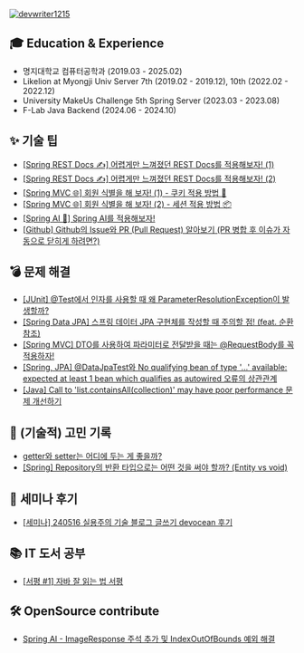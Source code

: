 [![devwriter1215](http://mazassumnida.wtf/api/v2/generate_badge?boj=devwriter1215)](https://solved.ac/devwriter1215)

## 🎓 Education & Experience
* 명지대학교 컴퓨터공학과 (2019.03 - 2025.02)
* Likelion at Myongji Univ Server 7th (2019.02 - 2019.12), 10th (2022.02 - 2022.12)
* University MakeUs Challenge 5th Spring Server (2023.03 - 2023.08)
* F-Lab Java Backend (2024.06 - 2024.10)

## ✨ 기술 팁
* [[Spring REST Docs ✍️] 어렵게만 느껴졌던 REST Docs를 적용해보자! (1)](https://devwriter.tistory.com/28)
* [[Spring REST Docs ✍️] 어렵게만 느껴졌던 REST Docs를 적용해보자! (2)](https://devwriter.tistory.com/32)
* [[Spring MVC 🌐] 회원 식별을 해 보자! (1) - 쿠키 적용 방법 🍪](https://devwriter.tistory.com/29)
* [[Spring MVC 🌐] 회원 식별을 해 보자! (2) - 세션 적용 방법 📦](https://devwriter.tistory.com/30)
* [[Spring AI 🤖] Spring AI를 적용해보자!](https://devwriter.tistory.com/39)
* [[Github] Github의 Issue와 PR (Pull Request) 알아보기 (PR 병합 후 이슈가 자동으로 닫히게 하려면?)](https://devwriter.tistory.com/42)
 
## 💣 문제 해결
* [[JUnit] @Test에서 인자를 사용할 때 왜 ParameterResolutionException이 발생할까?](https://devwriter.tistory.com/10)
* [[Spring Data JPA] 스프링 데이터 JPA 구현체를 작성할 때 주의할 점! (feat. 순환 참조)](https://devwriter.tistory.com/24)
* [[Spring MVC] DTO를 사용하여 파라미터로 전달받을 때는 @RequestBody를 꼭 적용하자!](https://devwriter.tistory.com/25)
* [[Spring, JPA] @DataJpaTest와 No qualifying bean of type '...' available: expected at least 1 bean which qualifies as autowired 오류의 상관관계](https://devwriter.tistory.com/36)
* [[Java] Call to 'list.containsAll(collection)' may have poor performance 문제 개선하기](https://devwriter.tistory.com/40)

## 🤔 (기술적) 고민 기록
* [getter와 setter는 어디에 두는 게 좋을까?](https://devwriter.tistory.com/17)
* [[Spring] Repository의 반환 타입으로는 어떤 것을 써야 할까? (Entity vs void)](https://devwriter.tistory.com/27)

## 🔎 세미나 후기
* [[세미나] 240516 실용주의 기술 블로그 글쓰기 devocean 후기](https://devwriter.tistory.com/43)

## 📚 IT 도서 공부
* [[서평 #1] 자바 잘 읽는 법 서평](https://devwriter.tistory.com/41)

## 🛠️ OpenSource contribute
* [Spring AI - ImageResponse 주석 추가 및 IndexOutOfBounds 예외 해결](https://github.com/spring-projects/spring-ai/pull/745)

